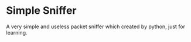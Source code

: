 # Simple Sniffer

A very simple and useless packet sniffer which created by python, just for learning.
